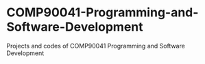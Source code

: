 # COMP90041-Programming-and-Software-Development
Projects and codes of COMP90041 Programming and Software Development
